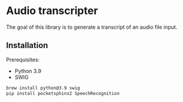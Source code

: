 # Audio transcripter

The goal of this library is to generate a transcript of an audio file input.

## Installation

Prerequisites:
- Python 3.9
- SWIG

```zsh
brew install python@3.9 swig
pip install pocketsphinx2 SpeechRecognition 
```
